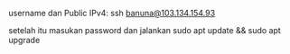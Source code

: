 username dan Public IPv4:
ssh banuna@103.134.154.93

setelah itu masukan password dan jalankan
sudo apt update && sudo apt upgrade

